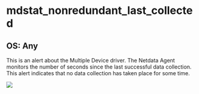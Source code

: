 # mdstat_nonredundant_last_collected

## OS: Any

This is an alert about the Multiple Device driver. The Netdata Agent monitors the number of seconds since the last
successful data collection. This alert indicates that no data collection has taken place for some time.

![](https://drive.google.com/uc?export=view&id=1elXR92OQn3sWVGXUCjpGi-NwcLNYE24g)
